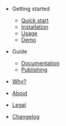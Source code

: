 - Getting started

  - [Quick start](pages/quick-start.md)
  - [Installation](pages/install.md)
  - [Usage](pages/usage.md)
  - [Demo](pages/demo.md)

- Guide

  - [Documentation](pages/documentation.md)
  - [Publishing](pages/publishing.md)

- [Why?](why.md)
- [About](about.md)
- [Legal](legal.md)
- [Changelog](CHANGELOG.md)
